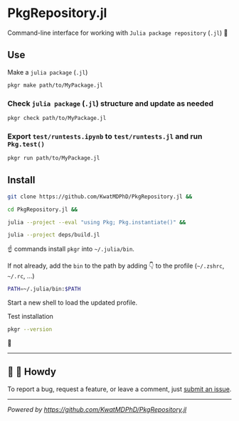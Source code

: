 # PkgRepository.jl

Command-line interface for working with `Julia package repository` (`.jl`) :bento:

## Use

Make a `julia package` (`.jl`)

```bash
pkgr make path/to/MyPackage.jl
```

### Check `julia package` (`.jl`) structure and update as needed

```bash
pkgr check path/to/MyPackage.jl
```

### Export `test/runtests.ipynb` to `test/runtests.jl` and run `Pkg.test()`

```bash
pkgr run path/to/MyPackage.jl
```

## Install

```bash
git clone https://github.com/KwatMDPhD/PkgRepository.jl &&

cd PkgRepository.jl &&

julia --project --eval "using Pkg; Pkg.instantiate()" &&

julia --project deps/build.jl
```

:point_up: commands install `pkgr` into `~/.julia/bin`.

If not already, add the `bin` to the path by adding :point_down: to the profile (`~/.zshrc`, `~/.rc`, ...)

```bash
PATH=~/.julia/bin:$PATH
```

Start a new shell to load the updated profile.

Test installation

```bash
pkgr --version
```

:tada:

---

## :wave: :cowboy_hat_face: Howdy

To report a bug, request a feature, or leave a comment, just [submit an issue](https://github.com/KwatMDPhD/PkgRepository.jl/issues/new/choose).

---

_Powered by https://github.com/KwatMDPhD/PkgRepository.jl_
